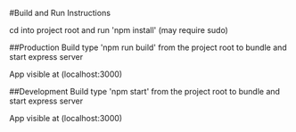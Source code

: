 #Build and Run Instructions


cd into project root and run 'npm install' (may require sudo)

##Production Build
type 'npm run build' from the project root to bundle and start express server

App visible at (localhost:3000)

##Development Build
type 'npm start' from the project root to bundle and start express server

App visible at (localhost:3000)
